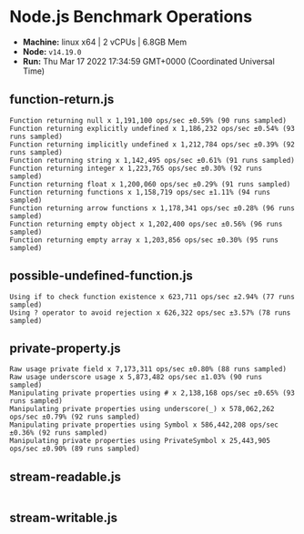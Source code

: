 # Node.js Benchmark Operations

* __Machine:__ linux x64 | 2 vCPUs | 6.8GB Mem
* __Node:__ `v14.19.0`
* __Run:__ Thu Mar 17 2022 17:34:59 GMT+0000 (Coordinated Universal Time)

## function-return.js
```
Function returning null x 1,191,100 ops/sec ±0.59% (90 runs sampled)
Function returning explicitly undefined x 1,186,232 ops/sec ±0.54% (93 runs sampled)
Function returning implicitly undefined x 1,212,784 ops/sec ±0.39% (92 runs sampled)
Function returning string x 1,142,495 ops/sec ±0.61% (91 runs sampled)
Function returning integer x 1,223,765 ops/sec ±0.30% (92 runs sampled)
Function returning float x 1,200,060 ops/sec ±0.29% (91 runs sampled)
Function returning functions x 1,158,719 ops/sec ±1.11% (94 runs sampled)
Function returning arrow functions x 1,178,341 ops/sec ±0.28% (96 runs sampled)
Function returning empty object x 1,202,400 ops/sec ±0.56% (96 runs sampled)
Function returning empty array x 1,203,856 ops/sec ±0.30% (95 runs sampled)
```
## possible-undefined-function.js
```
Using if to check function existence x 623,711 ops/sec ±2.94% (77 runs sampled)
Using ? operator to avoid rejection x 626,322 ops/sec ±3.57% (78 runs sampled)
```
## private-property.js
```
Raw usage private field x 7,173,311 ops/sec ±0.80% (88 runs sampled)
Raw usage underscore usage x 5,873,482 ops/sec ±1.03% (90 runs sampled)
Manipulating private properties using # x 2,138,168 ops/sec ±0.65% (93 runs sampled)
Manipulating private properties using underscore(_) x 578,062,262 ops/sec ±0.79% (92 runs sampled)
Manipulating private properties using Symbol x 586,442,208 ops/sec ±0.36% (92 runs sampled)
Manipulating private properties using PrivateSymbol x 25,443,905 ops/sec ±0.90% (89 runs sampled)
```
## stream-readable.js
```
```
## stream-writable.js
```
```
